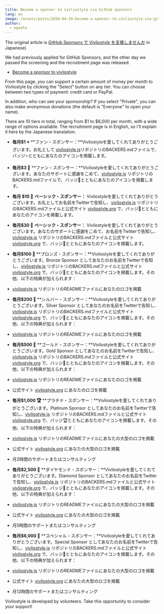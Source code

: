 ```yaml
---
title: Become a sponsor to vivliostyle via Github sponsors
lang: en
image: /assets/posts/2020-04-29-become-a-sponsor-to-vivliostyle-via-github-sponsors/gitHub-sponsors.png
author:
  - ogwata
---
```

The original article is [GitHub Sponsors で Vivliostyle を支援しませんか](https://vivliostyle.org/ja/blog/2020/04/29/become-a-sponsor-to-vivliostyle-via-github-sponsors/) in Japanese)

We had previously applied for GitHub Sponsors, and the other day we passed the screening and the recruitment page was released.

- [Become a sponsor to vivliostyle](https://github.com/sponsors/vivliostyle)

From this page, you can support a certain amount of money per month to Vivliostyle by clicking the "Select" button on any tier. You can choose between two types of payment: credit card or PayPal.

In addition, who can see your sponsorship? If you select "Private", you can also make anonymous donations (the default is "Everyone" to open your name).

There are 10 tiers in total, ranging from $1 to $6,000 per month, with a wide range of options available. The recruitment page is in English, so i'll explain it here by the Japanese translation.

- **毎月$1 ⭐️**
**ファン・スポンサー：**Vivliostyleを愛してくれてありがとうございます。お礼として [vivliostyle.js](https://github.com/vivliostyle/vivliostyle.js)リポジトリのBACKERS.mdファイルで、バッジ⭐️とともにあなたのアイコンを掲載します。

- **毎月$3 🌟**
**ファン・スポンサー：**Vivliostyleを愛してくれてありがとうございます。あなたのサポートに感謝をこめて、[vivliostyle.js](https://github.com/vivliostyle/vivliostyle.js) リポジトリのBACKERS.mdファイルで、バッジ🌟とともにあなたのアイコンを掲載します。

- **毎月 $10 🌹**
**ベーシック・スポンサー：** Vivliostyleを愛してくれてありがとうございます。お礼としてお名前をTwitterで告知し、[vivliostyle.js](https://github.com/vivliostyle/vivliostyle.js) リポジトリのBACKERS.mdファイルと公式サイト [vivliostyle.org](vivliostyle.org) で、バッジ🌹とともにあなたのアイコンを掲載します。

- **毎月$30 💐**
**ベーシック・スポンサー：** Vivliostyleを愛してくれてありがとうございます。あなたのサポートに感謝をこめて、お名前をTwitterで告知し、[vivliostyle.js](https://github.com/vivliostyle/vivliostyle.js) リポジトリのBACKERS.mdファイルと公式サイト [vivliostyle.org](vivliostyle.org) で、バッジ💐とともにあなたのアイコンを掲載します。

- **毎月$100 🥉**
**ブロンズ・スポンサー：**Vivliostyleを愛してくれてありがとうございます。Bronze Sponsor としてあなたのお名前をTwitterで告知し、[vivliostyle.js](https://github.com/vivliostyle/vivliostyle.js) リポジトリのBACKERS.mdファイルと公式サイト [vivliostyle.org](vivliostyle.org) で、バッジ🥉とともにあなたのアイコンを掲載します。その他、以下の特典が加えられます：
- [vivliostyle.js](https://github.com/vivliostyle/vivliostyle.js) リポジトリのREADMEファイルにあなたのロゴを掲載

- **毎月$200 🥈**
**シルバー・スポンサー：**Vivliostyleを愛してくれてありがとうございます。Silver Sponsor としてあなたのお名前をTwitterで告知し、[vivliostyle.js](https://github.com/vivliostyle/vivliostyle.js) リポジトリのBACKERS.mdファイルと公式サイト [vivliostyle.org](vivliostyle.org) で、バッジ🥈とともにあなたのアイコンを掲載します。その他、以下の特典が加えられます：
- [vivliostyle.js](https://github.com/vivliostyle/vivliostyle.js) リポジトリのREADMEファイルにあなたのロゴを掲載

- **毎月$500 🥇**
**ゴールド・スポンサー：**Vivliostyleを愛してくれてありがとうございます。Gold Sponsor としてあなたのお名前をTwitterで告知し、[vivliostyle.js](https://github.com/vivliostyle/vivliostyle.js) リポジトリのBACKERS.mdファイルと公式サイト [vivliostyle.org](vivliostyle.org) で、バッジ🥇とともにあなたのアイコンを掲載します。その他、以下の特典が加えられます：
- [vivliostyle.js](https://github.com/vivliostyle/vivliostyle.js) リポジトリのREADMEファイルにあなたのロゴを掲載
- 公式サイト [vivliostyle.org](vivliostyle.org) にあなたのロゴを掲載

- **毎月$1,000 🏆**
**プラチナ・スポンサー：**Vivliostyleを愛してくれてありがとうございます。Platinum Sponsor としてあなたのお名前をTwitterで告知し、[vivliostyle.js](https://github.com/vivliostyle/vivliostyle.js) リポジトリのBACKERS.mdファイルと公式サイト [vivliostyle.org](vivliostyle.org) で、バッジ🏆とともにあなたのアイコンを掲載します。その他、以下の特典が加えられます：
- [vivliostyle.js](https://github.com/vivliostyle/vivliostyle.js) リポジトリのREADMEファイルにあなたの大型のロゴを掲載
- 公式サイト [vivliostyle.org](vivliostyle.org) にあなたの大型のロゴを掲載
- 月2時間のサポートまたはコンサルティング


- **毎月$2,500 💎**
**ダイヤモンド・スポンサー：**Vivliostyleを愛してくれてありがとうございます。Diamond Sponsor としてあなたのお名前をTwitterで告知し、[vivliostyle.js](https://github.com/vivliostyle/vivliostyle.js) リポジトリのBACKERS.mdファイルと公式サイト [vivliostyle.org](vivliostyle.org) で、バッジ💎とともにあなたのアイコンを掲載します。その他、以下の特典が加えられます：
- [vivliostyle.js](https://github.com/vivliostyle/vivliostyle.js) リポジトリのREADMEファイルにあなたの大型のロゴを掲載
- 公式サイト [vivliostyle.org](vivliostyle.org) にあなたの大型のロゴを掲載
- 月5時間のサポートまたはコンサルティング


- **毎月$6,000 💠**
**スペシャル・スポンサー：**Vivliostyleを愛してくれてありがとうございます。Special Sponsor としてあなたのお名前をTwitterで告知し、[vivliostyle.js](https://github.com/vivliostyle/vivliostyle.js) リポジトリのBACKERS.mdファイルと公式サイト [vivliostyle.org](vivliostyle.org) で、バッジ💠とともにあなたのアイコンを掲載します。その他、以下の特典が加えられます：
- [vivliostyle.js](https://github.com/vivliostyle/vivliostyle.js) リポジトリのREADMEファイルにあなたの大型のロゴを掲載
- 公式サイト [vivliostyle.org](vivliostyle.org) にあなたの大型のロゴを掲載
- 月12時間のサポートまたはコンサルティング

Vivliostyle is developed by volunteers. Take this opportunity to consider your support!
